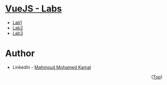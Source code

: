 # [VueJS - Labs](https://github.com/MahmoudFierro98/ITI_OpenSourceApplicationDevelopment/tree/main/VueJS)

- [Lab1](https://github.com/MahmoudFierro98/iti-VueJS-labs/tree/main/Lab1)
- [Lab2](https://github.com/MahmoudFierro98/iti-VueJS-labs/tree/main/Lab2)
- [Lab3](https://github.com/MahmoudFierro98/iti-VueJS-labs/tree/main/Lab3)

# Author
* LinkedIn - [Mahmoud Mohamed Kamal](https://www.linkedin.com/in/mahmoudfierro98)

<p align="right">(<a href="#top">Top</a>)</p>
